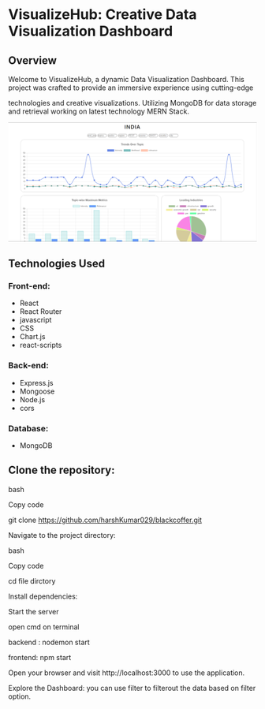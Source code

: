 # VisualizeHub: Creative Data Visualization Dashboard
## Overview

Welcome to VisualizeHub, a dynamic Data Visualization Dashboard. This project was crafted to provide an immersive experience using cutting-edge 

technologies and creative visualizations. Utilizing MongoDB for data storage and retrieval working on latest technology MERN Stack.

![UIimage](./public//assets//readmeimg.png)

## Technologies Used

### Front-end:

- React
- React Router
- javascript
- CSS
- Chart.js
- react-scripts

### Back-end:

- Express.js
- Mongoose
- Node.js
- cors

### Database:
 - MongoDB

## Clone the repository:

bash

Copy code

git clone https://github.com/harshKumar029/blackcoffer.git

Navigate to the project directory:

bash

Copy code

cd file dirctory

Install dependencies:

Start the server

open cmd on terminal

backend : nodemon start

frontend: npm start

Open your browser and visit http://localhost:3000 to use the application.

Explore the Dashboard:
    you can use filter to filterout the data based on filter option.